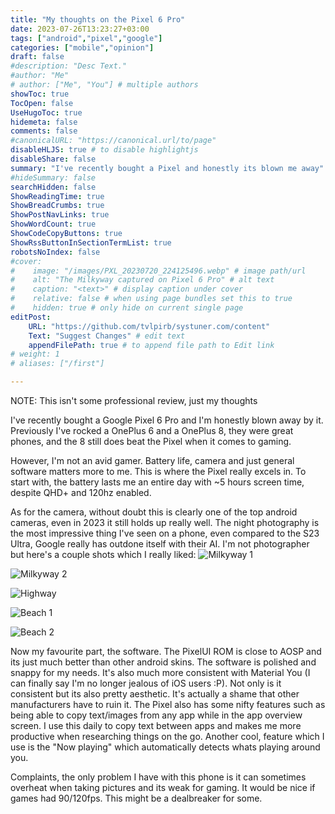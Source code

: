 ```yaml
---
title: "My thoughts on the Pixel 6 Pro"
date: 2023-07-26T13:23:27+03:00
tags: ["android","pixel","google"]
categories: ["mobile","opinion"]
draft: false
#description: "Desc Text."
#author: "Me"
# author: ["Me", "You"] # multiple authors
showToc: true
TocOpen: false
UseHugoToc: true
hidemeta: false
comments: false
#canonicalURL: "https://canonical.url/to/page"
disableHLJS: true # to disable highlightjs
disableShare: false
summary: "I've recently bought a Pixel and honestly its blown me away"
#hideSummary: false
searchHidden: false
ShowReadingTime: true
ShowBreadCrumbs: true
ShowPostNavLinks: true
ShowWordCount: true
ShowCodeCopyButtons: true
ShowRssButtonInSectionTermList: true
robotsNoIndex: false
#cover:
#    image: "/images/PXL_20230720_224125496.webp" # image path/url
#    alt: "The Milkyway captured on Pixel 6 Pro" # alt text
#    caption: "<text>" # display caption under cover
#    relative: false # when using page bundles set this to true
#    hidden: true # only hide on current single page
editPost:
    URL: "https://github.com/tvlpirb/systuner.com/content"
    Text: "Suggest Changes" # edit text
    appendFilePath: true # to append file path to Edit link
# weight: 1
# aliases: ["/first"]

---
```

NOTE: This isn't some professional review, just my thoughts 

I've recently bought a Google Pixel 6 Pro and I'm honestly blown away by it. 
Previously I've rocked a OnePlus 6 and a OnePlus 8, they were great phones,
and the 8 still does beat the Pixel when it comes to gaming.

However, I'm not an avid gamer. Battery life, camera and just general software
matters more to me. This is where the Pixel really excels in. To start with, the
battery lasts me an entire day with ~5 hours screen time, despite QHD+ and 120hz
enabled.

As for the camera, without doubt this is clearly one of the top android cameras,
even in 2023 it still holds up really well. The night photography is the most 
impressive thing I've seen on a phone, even compared to the S23 Ultra, Google
really has outdone itself with their AI. I'm not photographer but here's a couple
shots which I really liked:
![Milkyway 1](/images/PXL_20230720_224125496.webp)

![Milkyway 2](/images/PXL_20230720_225532420.webp)

![Highway](/images/PXL_20230721_153652935.webp)

![Beach 1](/images/PXL_20230723_021613046.webp)

![Beach 2](/images/PXL_20230723_021914277.webp)

Now my favourite part, the software. The PixelUI ROM is close to AOSP and its 
just much better than other android skins. The software is polished and snappy for
my needs. It's also much more consistent with Material You (I can finally say
I'm no longer jealous of iOS users :P). Not only is it consistent but its also
pretty aesthetic. It's actually a shame that other manufacturers have to ruin it.
The Pixel also has some nifty features such as being able to copy text/images 
from any app while in the app overview screen. I use this daily to copy text between
apps and makes me more productive when researching things on the go. Another cool,
feature which I use is the "Now playing" which automatically detects whats playing
around you.

Complaints, the only problem I have with this phone is it can sometimes overheat
when taking pictures and its weak for gaming. It would be nice if games had
90/120fps. This might be a dealbreaker for some.
